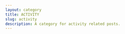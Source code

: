 ```yaml
---
layout: category
title: ACTIVITY
slug: activity
description: A category for activity related posts.
---
```


